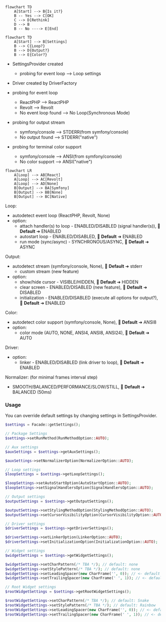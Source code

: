 ```mermaid
flowchart TD
    A[Start] --> B{Is it?}
    B -- Yes --> C[OK]
    C --> D[Rethink]
    D --> B
    B -- No ----> E[End]
```

```mermaid
flowchart TD
    A[Start] --> B[Settings] 
    B --> C{Loop?}
    B --> D{Output?}
    B --> E{Color?}
```
- SettingsProvider created 
  - probing for event loop --> Loop settings

- Driver created by DriverFactory



- probing for event loop
  - ReactPHP            --> ReactPHP
  - Revolt              --> Revolt
  - No event loop found --> No Loop(Synchronous Mode)
- probing for output stream
  - symfony/console     --> STDERR(from symfony/console)
  - No output found     --> STDERR("native")
- probing for terminal color support
  - symfony/console     --> ANSI(from symfony/console)
  - No color support    --> ANSI("native")

```mermaid
flowchart LR
    A[Loop] --> AB[React] 
    A[Loop] --> AC[Revolt] 
    A[Loop] --> AD[None]
    B[Output] --> BA[Symfony]
    B[Output] --> BB[None]
    B[Output] --> BC[Native]
```

Loop:
- autodetect event loop (ReactPHP, Revolt, None)
- option:
  - attach handler(s) to loop - ENABLED/DISABLED (signal handler(s)), 🔧 **Default** ➜ ENABLED
  - autostart loop - ENABLED/DISABLED, 🔧 **Default** ➜ ENABLED
  - run mode (sync/async) - SYNCHRONOUS/ASYNC, 🔧 **Default** ➜ ASYNC

Output:
- autodetect stream (symfony/console, None), 🔧 **Default** ➜ stderr
  - custom stream (new feature)
- option:
  - show/hide cursor - VISIBLE/HIDDEN, 🔧 **Default** ➜ HIDDEN
  - clear screen - ENABLED/DISABLED (new feature), 🔧 **Default** ➜ DISABLED
  - initialization - ENABLED/DISABLED (execute all options for output?), 🔧 **Default** ➜ ENABLED

Color:
- autodetect color support (symfony/console, None), 🔧 **Default** ➜ ANSI8
- option:
  - color mode (AUTO, NONE, ANSI4, ANSI8, ANSI24), 🔧 **Default** ➜ AUTO

Driver:
- option:
  - linker - ENABLED/DISABLED (link driver to loop), 🔧 **Default** ➜ ENABLED

Normalizer: (for minimal frames interval step)
- SMOOTH/BALANCED/PERFORMANCE/SLOW/STILL, 🔧 **Default** ➜ BALANCED (50ms)


### Usage

You can override default settings by changing settings in SettingsProvider.
```php
$settings = Facade::getSettings();

// Package Settings
$settings->setRunMethod(RunMethodOption::AUTO);

// Aux settings
$auxSettings = $settings->getAuxSettings();

$auxSettings->setNormalizerOption(NormalizerOption::AUTO);

// Loop settings
$loopSettings = $settings->getLoopSettings();

$loopSettings->setAutoStartOption(AutoStartOption::AUTO);
$loopSettings->setSignalHandlersOption(SignalHandlersOption::AUTO);

// Output settings
$outputSettings = $settings->getOutputSettings();

$outputSettings->setStylingMethodOption(StylingMethodOption::AUTO);
$outputSettings->setCursorVisibilityOption(CursorVisibilityOption::AUTO);

// Driver settings
$driverSettings = $settings->getDriverSettings();

$driverSettings->setLinkerOption(LinkerOption::AUTO);
$driverSettings->setInitializationOption(InitializationOption::AUTO);

// Widget settings
$widgetSettings = $settings->getWidgetSettings();

$widgetSettings->setCharPattern(/* TBA */); // default: none
$widgetSettings->setStylePattern(/* TBA */); // default: none
$widgetSettings->setLeadingSpacer(new CharFrame('', 0)); // <- default
$widgetSettings->setTrailingSpacer(new CharFrame(' ', 1)); // <- default

// Root Widget settings
$rootWidgetSettings = $settings->getRootWidgetSettings();

$rootWidgetSettings->setCharPattern(/* TBA */); // default: Snake
$rootWidgetSettings->setStylePattern(/* TBA */); // default: Rainbow
$rootWidgetSettings->setLeadingSpacer(new CharFrame('', 0)); // <- default
$rootWidgetSettings->setTrailingSpacer(new CharFrame(' ', 1)); // <- default

```
